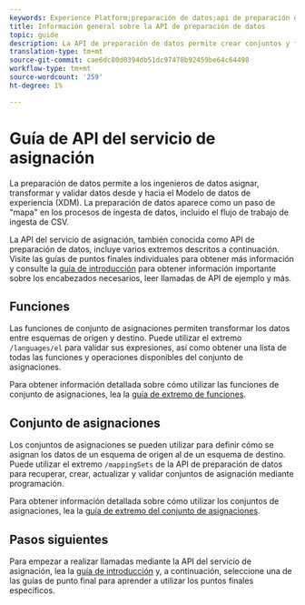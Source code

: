 ```yaml
---
keywords: Experience Platform;preparación de datos;api de preparación de datos;solución de problemas;API
title: Información general sobre la API de preparación de datos
topic: guide
description: La API de preparación de datos permite crear conjuntos y funciones de asignación mediante programación, lo que permite transformar los datos entre esquemas de origen y destino.
translation-type: tm+mt
source-git-commit: cae6dc80d0394db51dc97478b92459be64c64498
workflow-type: tm+mt
source-wordcount: '259'
ht-degree: 1%

---
```



# Guía de API del servicio de asignación

La preparación de datos permite a los ingenieros de datos asignar, transformar y validar datos desde y hacia el Modelo de datos de experiencia (XDM). La preparación de datos aparece como un paso de &quot;mapa&quot; en los procesos de ingesta de datos, incluido el flujo de trabajo de ingesta de CSV.

La API del servicio de asignación, también conocida como API de preparación de datos, incluye varios extremos descritos a continuación. Visite las guías de puntos finales individuales para obtener más información y consulte la [guía de introducción](./getting-started.md) para obtener información importante sobre los encabezados necesarios, leer llamadas de API de ejemplo y más.

## Funciones

Las funciones de conjunto de asignaciones permiten transformar los datos entre esquemas de origen y destino. Puede utilizar el extremo `/languages/el` para validar sus expresiones, así como obtener una lista de todas las funciones y operaciones disponibles del conjunto de asignaciones.

Para obtener información detallada sobre cómo utilizar las funciones de conjunto de asignaciones, lea la [guía de extremo de funciones](./functions.md).

## Conjunto de asignaciones

Los conjuntos de asignaciones se pueden utilizar para definir cómo se asignan los datos de un esquema de origen al de un esquema de destino. Puede utilizar el extremo `/mappingSets` de la API de preparación de datos para recuperar, crear, actualizar y validar conjuntos de asignación mediante programación.

Para obtener información detallada sobre cómo utilizar los conjuntos de asignaciones, lea la [guía de extremo del conjunto de asignaciones](./mapping-set.md).

## Pasos siguientes

Para empezar a realizar llamadas mediante la API del servicio de asignación, lea la [guía de introducción](./getting-started.md) y, a continuación, seleccione una de las guías de punto final para aprender a utilizar los puntos finales específicos.